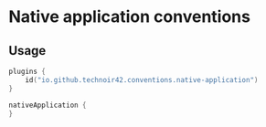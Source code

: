 Native application conventions
==============================

## Usage

```kotlin
plugins {
    id("io.github.technoir42.conventions.native-application")
}

nativeApplication {
}
```
